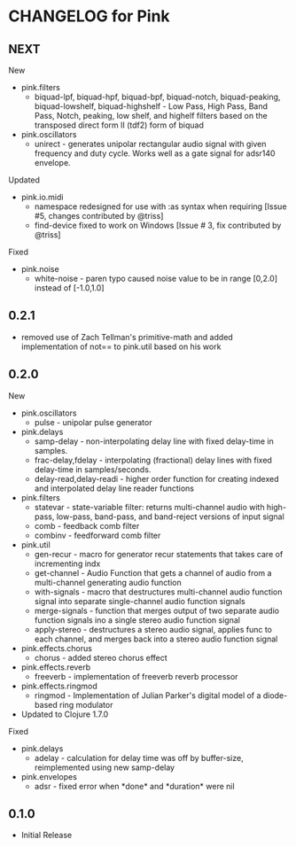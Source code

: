 # CHANGELOG for Pink

## NEXT

New

* pink.filters
  * biquad-lpf, biquad-hpf, biquad-bpf, biquad-notch, biquad-peaking,
    biquad-lowshelf, biquad-highshelf - Low Pass, High Pass, Band Pass, Notch,
    peaking, low shelf, and highelf filters based on the transposed direct form
    II (tdf2) form of biquad
* pink.oscillators
  * unirect - generates unipolar rectangular audio signal with given frequency
    and duty cycle. Works well as a gate signal for adsr140 envelope.

Updated

* pink.io.midi
  * namespace redesigned for use with :as syntax when requiring [Issue #5,
    changes contributed by @triss]
  * find-device fixed to work on Windows [Issue # 3, fix contributed by @triss]

Fixed

* pink.noise
  * white-noise - paren typo caused noise value to be in range [0,2.0] instead
    of [-1.0,1.0]


## 0.2.1

* removed use of Zach Tellman's primitive-math and added implementation of
  not== to pink.util based on his work

## 0.2.0

New 

* pink.oscillators
  * pulse - unipolar pulse generator 
* pink.delays
  * samp-delay - non-interpolating delay line with fixed delay-time in
    samples.
  * frac-delay,fdelay - interpolating (fractional) delay lines with fixed
    delay-time in samples/seconds.
  * delay-read,delay-readi - higher order function for creating indexed and
    interpolated delay line reader functions
* pink.filters
  * statevar - state-variable filter: returns multi-channel audio with
    high-pass, low-pass, band-pass, and band-reject versions of input signal
  * comb - feedback comb filter
  * combinv - feedforward comb filter
* pink.util
  * gen-recur - macro for generator recur statements that takes care of
    incrementing indx
  * get-channel - Audio Function that gets a channel of audio from a
    multi-channel generating audio function
  * with-signals - macro that destructures multi-channel audio function signal
    into separate single-channel audio function signals
  * merge-signals - function that merges output of two separate audio function
    signals ino a single stereo audio function signal
  * apply-stereo - destructures a stereo audio signal, applies func to each 
    channel, and merges back into a stereo audio function signal
* pink.effects.chorus
  * chorus - added stereo chorus effect
* pink.effects.reverb
  * freeverb - implementation of freeverb reverb processor
* pink.effects.ringmod
  * ringmod - Implementation of Julian Parker's digital model of a 
    diode-based ring modulator
* Updated to Clojure 1.7.0

Fixed

* pink.delays
  * adelay - calculation for delay time was off by buffer-size, reimplemented
    using new samp-delay
* pink.envelopes
  * adsr - fixed error when \*done\* and \*duration\* were nil 

## 0.1.0

* Initial Release

